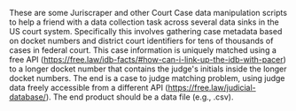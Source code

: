 These are some Juriscraper and other Court Case data manipulation scripts to help a friend with a data collection task across several data sinks in the US court system. Specifically this involves gathering case metadata based on docket numbers and district court identifiers for tens of thousands of cases in federal court. This case information is uniquely matched using a free API (https://free.law/idb-facts/#how-can-i-link-up-the-idb-with-pacer) to a longer docket number that contains the judge's initials inside the longer docket numbers. The end is a case to judge matching problem, using judge data freely accessible from a different API (https://free.law/judicial-database/). The end product should be a data file (e.g., .csv).
